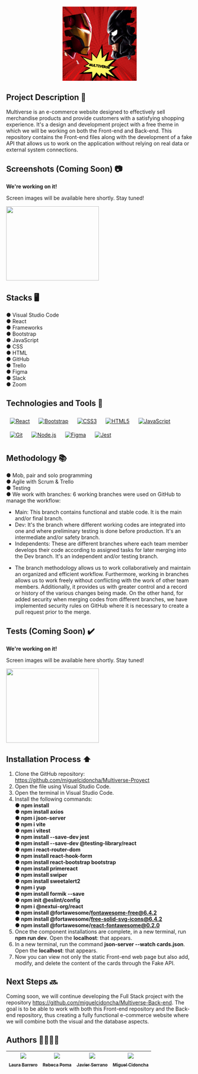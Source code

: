 <p align="center">
  <img src="images/Multiverse Logo.png" width="200" height="auto">
</p>


## Project Description 🚀

Multiverse is an e-commerce website designed to effectively sell merchandise products and provide customers with a satisfying shopping experience. It's a design and development project with a free theme in which we will be working on both the Front-end and Back-end. This repository contains the Front-end files along with the development of a fake API that allows us to work on the application without relying on real data or external system connections.

## Screenshots (Coming Soon) 📷

**We're working on it!** <br>

Screen images will be available here shortly. Stay tuned! <br>

<img src="Campturas BootCamp/Captura de pantalla 2023-08-07 091818.png" width="250" height="200">


## Stacks 🖥️
● Visual Studio Code <br>
● React <br>
● Frameworks <br>
● Bootstrap <br>
● JavaScript <br>
● CSS <br>
● HTML <br>
● GitHub <br>
● Trello <br>
● Figma <br>
● Slack <br>
● Zoom

## Technologies and Tools 🔨
<div>  
<a href="https://reactjs.org/" target="_blank"><img style="margin: 10px" src="https://profilinator.rishav.dev/skills-assets/react-original-wordmark.svg" alt="React" height="50" /></a>  
<a href="https://getbootstrap.com/docs/3.4/javascript/" target="_blank"><img style="margin: 10px" src="https://profilinator.rishav.dev/skills-assets/bootstrap-plain.svg" alt="Bootstrap" height="50" /></a>  
<a href="https://www.w3schools.com/css/" target="_blank"><img style="margin: 10px" src="https://profilinator.rishav.dev/skills-assets/css3-original-wordmark.svg" alt="CSS3" height="50" /></a>  
<a href="https://en.wikipedia.org/wiki/HTML5" target="_blank"><img style="margin: 10px" src="https://profilinator.rishav.dev/skills-assets/html5-original-wordmark.svg" alt="HTML5" height="50" /></a>  
<a href="https://www.javascript.com/" target="_blank"><img style="margin: 10px" src="https://profilinator.rishav.dev/skills-assets/javascript-original.svg" alt="JavaScript" height="50" /></a>  
<a href="https://github.com/" target="_blank"><img style="margin: 10px" src="https://profilinator.rishav.dev/skills-assets/git-scm-icon.svg" alt="Git" height="50" /></a>  
<a href="https://nodejs.org/" target="_blank"><img style="margin: 10px" src="https://profilinator.rishav.dev/skills-assets/nodejs-original-wordmark.svg" alt="Node.js" height="50" /></a>  
<a href="https://www.figma.com/" target="_blank"><img style="margin: 10px" src="https://profilinator.rishav.dev/skills-assets/figma-icon.svg" alt="Figma" height="50" /></a>  
<a href="https://www.jestjs.io/" target="_blank"><img style="margin: 10px" src="https://profilinator.rishav.dev/skills-assets/jest.svg" alt="Jest" height="50" /></a>  
</div>

## Methodology 📚

● Mob, pair and solo programming <br>
● Agile with Scrum & Trello <br>
● Testing <br>
● We work with branches: 6 working branches were used on GitHub to manage the workflow: <br>
- Main: This branch contains functional and stable code. It is the main and/or final branch. <br>
- Dev: It's the branch where different working codes are integrated into one and where preliminary testing is done before production. It's an intermediate and/or safety branch. <br>
- Independents: These are different branches where each team member develops their code according to assigned tasks for later merging into the Dev branch. It's an independent and/or testing branch. <br>
+ The branch methodology allows us to work collaboratively and maintain an organized and efficient workflow. Furthermore, working in branches allows us to work freely without conflicting with the work of other team members. Additionally, it provides us with greater control and a record or history of the various changes being made. On the other hand, for added security when merging codes from different branches, we have implemented security rules on GitHub where it is necessary to create a pull request prior to the merge.

## Tests (Coming Soon) ✔️

**We're working on it!** <br>

Screen images will be available here shortly. Stay tuned! <br>

<img src="Campturas BootCamp/Captura de pantalla 2023-08-07 091818.png" width="250" height="200">

## Installation Process ⬆️

1. Clone the GitHub repository: https://github.com/miguelcidoncha/Multiverse-Proyect
2. Open the file using Visual Studio Code.
3. Open the terminal in Visual Studio Code.
4. Install the following commands: <br>
   ● **npm install <br>
   ● npm install axios <br>
   ● npm i json-server <br>
   ● npm i vite <br>
   ● npm i vitest <br>
   ● npm install --save-dev jest <br>
   ● npm install --save-dev @testing-library/react <br>
   ● npm i react-router-dom <br>
   ● npm install react-hook-form <br>
   ● npm install react-bootstrap bootstrap <br>
   ● npm install primereact <br>
   ● npm install swiper <br>
   ● npm install sweetalert2 <br>
   ● npm i yup <br>
   ● npm install formik --save <br>
   ● npm init @eslint/config <br>
   ● npm i @nextui-org/react <br>
   ● npm install @fortawesome/fontawesome-free@6.4.2 <br>
   ● npm install @fortawesome/free-solid-svg-icons@6.4.2 <br>
   ● npm install @fortawesome/react-fontawesome@0.2.0**  <br> 
5. Once the component installations are complete, in a new terminal, run **npm run dev**. Open the **localhost**: that appears.
6. In a new terminal, run the command **json-server --watch cards.json**. Open the **localhost**: that appears.
7. Now you can view not only the static Front-end web page but also add, modify, and delete the content of the cards through the Fake API.


## Next Steps 🔜
Coming soon, we will continue developing the Full Stack project with the repository https://github.com/miguelcidoncha/Multiverse-Back-end. The goal is to be able to work with both this Front-end repository and the Back-end repository, thus creating a fully functional e-commerce website where we will combine both the visual and the database aspects.

## Authors 👨‍💻👩‍💻

| [<img src="https://avatars.githubusercontent.com/u/132559559?v=4" width=100><br><sub>Laura Barrero</sub>](https://github.com/laurabarrerogonzalez) | [<img src="https://avatars.githubusercontent.com/u/132651136?v=4" width=100><br><sub>Rebeca Poma</sub>](https://github.com/rebecapoma6) | [<img src="https://avatars.githubusercontent.com/u/132766257?v=4" width=100><br><sub>Javier Serrano</sub>](https://github.com/JaviSeC) | [<img src="https://avatars.githubusercontent.com/u/132567398?v=4" width=100><br><sub>Miguel Cidoncha</sub>](https://github.com/miguelcidoncha) |
| :---: | :---: | :---: | :---: |

